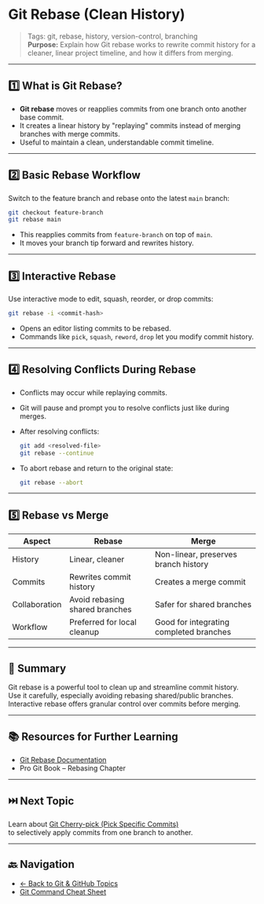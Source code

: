 # Git Rebase (Clean History)

> Tags: git, rebase, history, version-control, branching  
> **Purpose:** Explain how Git rebase works to rewrite commit history for a cleaner, linear project timeline, and how it differs from merging.

---

## 1️⃣ What is Git Rebase?

- **Git rebase** moves or reapplies commits from one branch onto another base commit.  
- It creates a linear history by "replaying" commits instead of merging branches with merge commits.  
- Useful to maintain a clean, understandable commit timeline.

---

## 2️⃣ Basic Rebase Workflow

Switch to the feature branch and rebase onto the latest `main` branch:

```bash
git checkout feature-branch
git rebase main
```

- This reapplies commits from `feature-branch` on top of `main`.  
- It moves your branch tip forward and rewrites history.

---

## 3️⃣ Interactive Rebase

Use interactive mode to edit, squash, reorder, or drop commits:

```bash
git rebase -i <commit-hash>
```

- Opens an editor listing commits to be rebased.  
- Commands like `pick`, `squash`, `reword`, `drop` let you modify commit history.

---

## 4️⃣ Resolving Conflicts During Rebase

- Conflicts may occur while replaying commits.  
- Git will pause and prompt you to resolve conflicts just like during merges.  
- After resolving conflicts:

  ```bash
  git add <resolved-file>
  git rebase --continue
  ```

- To abort rebase and return to the original state:

  ```bash
  git rebase --abort
  ```

---

## 5️⃣ Rebase vs Merge

| Aspect               | Rebase                         | Merge                          |
|----------------------|--------------------------------|--------------------------------|
| History              | Linear, cleaner                | Non-linear, preserves branch history |
| Commits              | Rewrites commit history        | Creates a merge commit         |
| Collaboration        | Avoid rebasing shared branches | Safer for shared branches      |
| Workflow             | Preferred for local cleanup    | Good for integrating completed branches |

---

## 🧾 Summary

Git rebase is a powerful tool to clean up and streamline commit history.  
Use it carefully, especially avoiding rebasing shared/public branches.  
Interactive rebase offers granular control over commits before merging.

---

## 📚 Resources for Further Learning

- [Git Rebase Documentation](https://git-scm.com/docs/git-rebase)  
- Pro Git Book – Rebasing Chapter  

---

## ⏭️ Next Topic

Learn about [Git Cherry-pick (Pick Specific Commits)](12-git-cherry-pick.md)  
to selectively apply commits from one branch to another.

---

## 🔙 Navigation

- [← Back to Git & GitHub Topics](README.md)  
- [Git Command Cheat Sheet](cheat-sheet.md)

